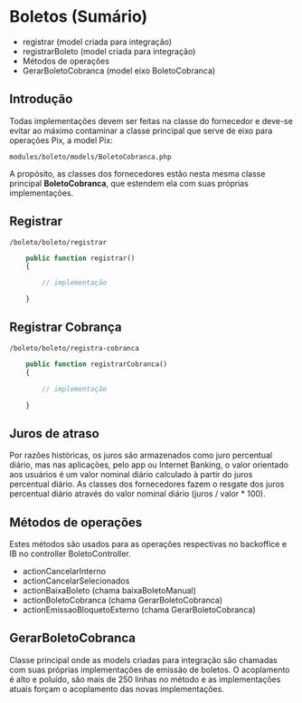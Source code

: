 # Boletos (Sumário)
- registrar (model criada para integração)
- registrarBoleto (model criada para integração)
- Métodos de operações
- GerarBoletoCobranca (model eixo BoletoCobranca)

## Introdução
Todas implementações devem ser feitas na classe do fornecedor e deve-se evitar ao máximo contaminar a classe principal que serve de eixo para operações Pix, a model Pix:
```
modules/boleto/models/BoletoCobranca.php
```
A propósito, as classes dos fornecedores estão nesta mesma classe principal **BoletoCobranca**, que estendem ela com suas próprias implementações.
## Registrar
```
/boleto/boleto/registrar
```
```php
    public function registrar()
    {

        // implementação

    }
```
## Registrar Cobrança
```
/boleto/boleto/registra-cobranca
```
```php
    public function registrarCobranca()
    {

        // implementação

    }
```
## Juros de atraso
Por razões históricas, os juros são armazenados como juro percentual diário, mas nas aplicações, pelo app ou Internet Banking, o valor orientado aos usuários é um valor nominal diário calculado à partir do juros percentual diário. As classes dos fornecedores fazem o resgate dos juros percentual diário através do valor nominal diário (juros / valor * 100).

## Métodos de operações
Estes métodos são usados para as operações respectivas no backoffice e IB no controller BoletoController.
- actionCancelarInterno
- actionCancelarSelecionados
- actionBaixaBoleto (chama baixaBoletoManual)
- actionBoletoCobranca (chama GerarBoletoCobranca)
- actionEmissaoBloquetoExterno (chama GerarBoletoCobranca)

## GerarBoletoCobranca
Classe principal onde as models criadas para integração são chamadas com suas próprias implementações de emissão de boletos. O acoplamento é alto e poluído, são mais de 250 linhas no método e as implementações atuais forçam o acoplamento das novas implementações.
